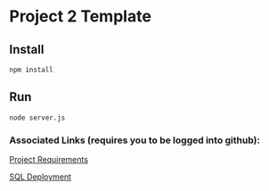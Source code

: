 # Project 2 Template

## Install
    npm install
## Run 
    node server.js

### Associated Links (requires you to be logged into github):
[Project Requirements](https://github.com/the-Coding-Boot-Camp-at-UT/UT-AUS-FSF-FT-03-2020-U-C/blob/master/01-Class-Content/15-Project-2/02-Homework/README.md)

[SQL Deployment](https://github.com/the-Coding-Boot-Camp-at-UT/UT-AUS-FSF-FT-03-2020-U-C/blob/master/01-Class-Content/14-Full-Stack/04-Supplemental/SequelizeHerokuDeploymentProcess.md)
